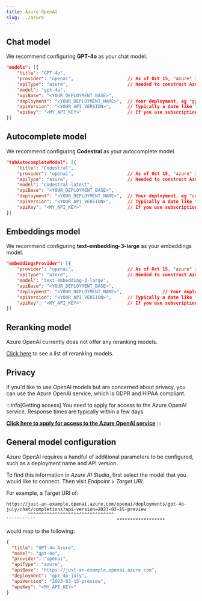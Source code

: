 ```yaml
---
title: Azure OpenAI
slug: ../azure
---
```


## Chat model

We recommend configuring **GPT-4o** as your chat model.

```json title="config.json"
"models": [{
    "title": "GPT-4o",
    "provider": "openai",                    // As of Oct 15, "azure" isn't recognized
    "apiType": "azure",                      // Needed to construct Azure-style URL
    "model": "gpt-4o",
    "apiBase": "<YOUR_DEPLOYMENT_BASE>",
    "deployment": "<YOUR_DEPLOYMENT_NAME>",  // Your deployment, eg "gpt4o-beta"
    "apiVersion": "<YOUR_API_VERSION>",      // Typically a date like "2024-06-01"
    "apiKey": "<MY_API_KEY>"                 // If you use subscription key, try using Azure gateway to rename it apiKey
}]
```

## Autocomplete model

We recommend configuring **Codestral** as your autocomplete model.

```json title="config.json"
"tabAutocompleteModel": [{
    "title": "Codestral",
    "provider": "openai",                    // As of Oct 15, "azure" isn't recognized
    "apiType": "azure",                      // Needed to construct Azure-style URL
    "model": "codestral-latest",
    "apiBase": "<YOUR_DEPLOYMENT_BASE>",
    "deployment": "<YOUR_DEPLOYMENT_NAME>",  // Your deployment, eg "codestral-small"
    "apiVersion": "<YOUR_API_VERSION>",      // Typically a date like "2024-06-01"
    "apiKey": "<MY_API_KEY>"                 // If you use subscription key, try using Azure gateway to rename it apiKey
}]
```

## Embeddings model

We recommend configuring **text-embedding-3-large** as your embeddings model.

```json title="config.json"
"embeddingsProvider": [{
    "provider": "openai",                    // As of Oct 15, "azure" isn't recognized
    "apiType": "azure",                      // Needed to construct Azure-style URL
    "model": "text-embedding-3-large",
    "apiBase": "<YOUR_DEPLOYMENT_BASE>",
    "deployment": "<YOUR_DEPLOYMENT_NAME>",               // Your deployment, eg "codestral-small"
    "apiVersion": "<YOUR_API_VERSION>",      // Typically a date like "2024-06-01"
    "apiKey": "<MY_API_KEY>"                 // If you use subscription key, try using Azure gateway to rename it apiKey
}]
```

## Reranking model

Azure OpenAI currently does not offer any reranking models.

[Click here](../../model-types/reranking.md) to see a list of reranking models.

## Privacy

If you'd like to use OpenAI models but are concerned about privacy, you can use the Azure OpenAI service, which is GDPR and HIPAA compliant.

:::info[Getting access]
You need to apply for access to the Azure OpenAI service. Response times are typically within a few days.

**[Click here to apply for access to the Azure OpenAI service](https://azure.microsoft.com/en-us/products/ai-services/openai-service)**
:::

## General model configuration

Azure OpenAI requires a handful of additional parameters to be configured, such as a deployment name and API version.

To find this information in _Azure AI Studio_, first select the model that you would like to connect. Then visit _Endpoint_ > _Target URI_.

For example, a Target URI of:

````````````
https://just-an-example.openai.azure.com/openai/deployments/gpt-4o-july/chat/completions?api-version=2023-03-15-preview
        ^^^^^^^^^^^^^^^^^^^^^^^^^^^^^^^^                    ```````````                              ******************
````````````

would map to the following:

```json
{
  "title": "GPT-4o Azure",
  "model": "gpt-4o",
  "provider": "openai",
  "apiType": "azure",
  "apiBase": "https://just-an-example.openai.azure.com",
  "deployment": "gpt-4o-july",
  "apiVersion": "2023-03-15-preview",
  "apiKey": "<MY_API_KEY>"
}
```
